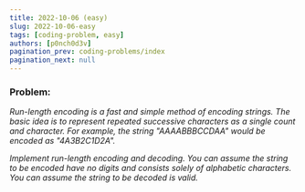 ```yaml
---
title: 2022-10-06 (easy)
slug: 2022-10-06-easy
tags: [coding-problem, easy]
authors: [p0nch0d3v]
pagination_prev: coding-problems/index
pagination_next: null
---
```

### Problem:
*Run-length encoding is a fast and simple method of encoding strings. The basic idea is to represent repeated successive characters as a single count and character. For example, the string "AAAABBBCCDAA" would be encoded as "4A3B2C1D2A".*

*Implement run-length encoding and decoding. You can assume the string to be encoded have no digits and consists solely of alphabetic characters. You can assume the string to be decoded is valid.*
